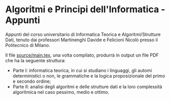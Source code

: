 # Algoritmi e Principi dell'Informatica - Appunti
Appunti del corso universitario di Informatica Teorica e Algoritmi/Strutture Dati, tenuto dai professori Martinenghi Davide e Felicioni Nicolò presso il Politecnico di Milano.

Il file [source/main.tex](./source/main.tex), una volta compilato, produrrà in output un file PDF che ha la seguente struttura:
- Parte I: informatica teorica, in cui si studiano i linguaggi, gli automi deterministici o non, le grammatiche e la logica proposizionale del primo e secondo ordine;
- Parte II: analisi degli algoritmi e delle strutture dati e la loro complessità algoritmica nel caso pessimo, medio e ottimo.
